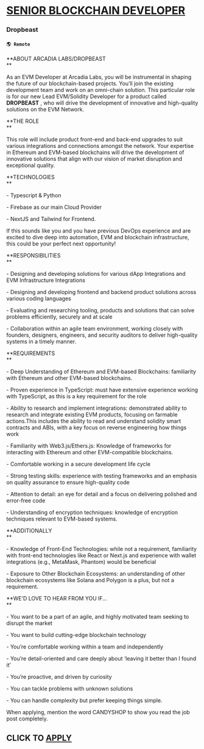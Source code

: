 # [SENIOR BLOCKCHAIN DEVELOPER](https://www.remotewlb.com/apply/senior-blockchain-developer)  
### Dropbeast  
#### `🌎 Remote`  

**ABOUT ARCADIA LABS/DROPBEAST  
**  

As an EVM Developer at Arcadia Labs, you will be instrumental in shaping the future of our blockchain-based projects. You’ll join the existing development team and work on an omni-chain solution. This particular role is for our new Lead EVM/Solidity Developer for a product called **DROPBEAST** , who will drive the development of innovative and high-quality solutions on the EVM Network.  
  

  

**THE ROLE  
**  

This role will include product front-end and back-end upgrades to suit various integrations and connections amongst the network. Your expertise in Ethereum and EVM-based blockchains will drive the development of innovative solutions that align with our vision of market disruption and exceptional quality.  
  

  
  

**TECHNOLOGIES  
**  

\- Typescript & Python  
  

\- Firebase as our main Cloud Provider  
  

\- NextJS and Tailwind for Frontend.  
  

  

If this sounds like you and you have previous DevOps experience and are excited to dive deep into automation, EVM and blockchain infrastructure, this could be your perfect next opportunity!  
  

  

**RESPONSIBILITIES  
**  

\- Designing and developing solutions for various dApp Integrations and EVM Infrastructure Integrations  
  

\- Designing and developing frontend and backend product solutions across various coding languages  
  

\- Evaluating and researching tooling, products and solutions that can solve problems efficiently, securely and at scale  
  

\- Collaboration within an agile team environment, working closely with founders, designers, engineers, and security auditors to deliver high-quality systems in a timely manner.  
  

  
  
**REQUIREMENTS  
**  

\- Deep Understanding of Ethereum and EVM-based Blockchains: familiarity with Ethereum and other EVM-based blockchains.  
  

\- Proven experience in TypeScript: must have extensive experience working with TypeScript, as this is a key requirement for the role  
  

\- Ability to research and implement integrations: demonstrated ability to research and integrate existing EVM products, focusing on farmable actions.This includes the ability to read and understand solidity smart contracts and ABIs, with a key focus on reverse engineering how things work  
  

\- Familiarity with Web3.js/Ethers.js: Knowledge of frameworks for interacting with Ethereum and other EVM-compatible blockchains.  
  

\- Comfortable working in a secure development life cycle  
  

\- Strong testing skills: experience with testing frameworks and an emphasis on quality assurance to ensure high-quality code  
  

\- Attention to detail: an eye for detail and a focus on delivering polished and error-free code  
  

\- Understanding of encryption techniques: knowledge of encryption techniques relevant to EVM-based systems.  
  

  
  

**ADDITIONALLY  
**  

\- Knowledge of Front-End Technologies: while not a requirement, familiarity with front-end technologies like React or Next.js and experience with wallet integrations (e.g., MetaMask, Phantom) would be beneficial  
  

\- Exposure to Other Blockchain Ecosystems: an understanding of other blockchain ecosystems like Solana and Polygon is a plus, but not a requirement.  
  

  
  

**WE’D LOVE TO HEAR FROM YOU IF…  
**  

\- You want to be a part of an agile, and highly motivated team seeking to disrupt the market  
  

\- You want to build cutting-edge blockchain technology  
  

\- You’re comfortable working within a team and independently  
  

\- You’re detail-oriented and care deeply about ‘leaving it better than I found it’  
  

\- You’re proactive, and driven by curiosity  
  

\- You can tackle problems with unknown solutions  
  

\- You can handle complexity but prefer keeping things simple.  
  

  

When applying, mention the word CANDYSHOP to show you read the job post completely.  
## CLICK TO [APPLY](https://www.remotewlb.com/apply/senior-blockchain-developer)

